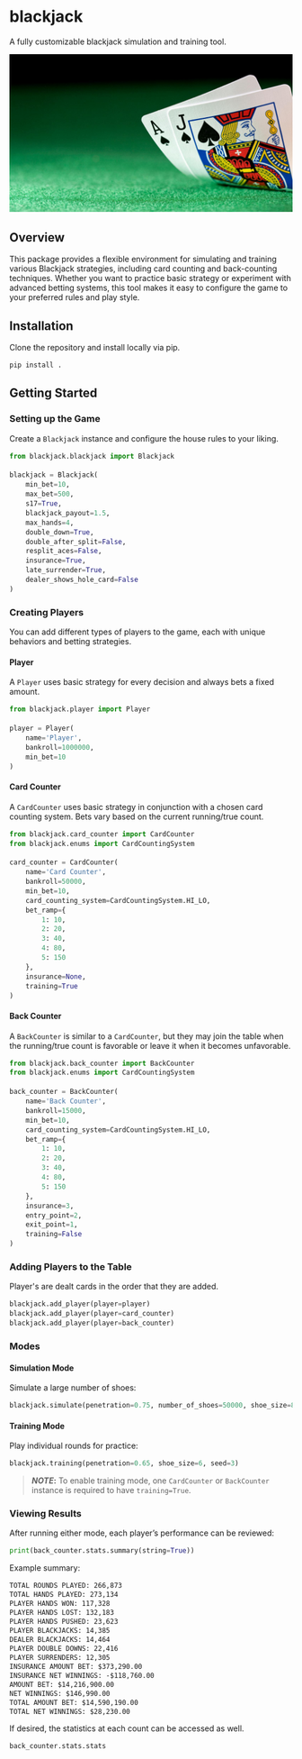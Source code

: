 # blackjack

A fully customizable blackjack simulation and training tool.

![Blackjack](/images/blackjack.jpg?raw=true)

## Overview

This package provides a flexible environment for simulating and training various Blackjack strategies, including card counting and back-counting techniques. Whether you want to practice basic strategy or experiment with advanced betting systems, this tool makes it easy to configure the game to your preferred rules and play style.

## Installation

Clone the repository and install locally via pip.

```python
pip install .
```

## Getting Started

### Setting up the Game

Create a `Blackjack` instance and configure the house rules to your liking.

```python
from blackjack.blackjack import Blackjack

blackjack = Blackjack(
    min_bet=10,
    max_bet=500,
    s17=True,
    blackjack_payout=1.5,
    max_hands=4,
    double_down=True,
    double_after_split=False,
    resplit_aces=False,
    insurance=True,
    late_surrender=True,
    dealer_shows_hole_card=False
)
```

### Creating Players

You can add different types of players to the game, each with unique behaviors and betting strategies.

#### Player

A `Player` uses basic strategy for every decision and always bets a fixed amount.

```python
from blackjack.player import Player

player = Player(
    name='Player',
    bankroll=1000000,
    min_bet=10
)
```

#### Card Counter

A `CardCounter` uses basic strategy in conjunction with a chosen card counting system. Bets vary based on the current running/true count.

```python
from blackjack.card_counter import CardCounter
from blackjack.enums import CardCountingSystem

card_counter = CardCounter(
    name='Card Counter',
    bankroll=50000,
    min_bet=10,
    card_counting_system=CardCountingSystem.HI_LO,
    bet_ramp={
        1: 10,
        2: 20,
        3: 40,
        4: 80,
        5: 150
    },
    insurance=None,
    training=True
)
```

#### Back Counter

A `BackCounter` is similar to a `CardCounter`, but they may join the table when the running/true count is favorable or leave it when it becomes unfavorable.

```python
from blackjack.back_counter import BackCounter
from blackjack.enums import CardCountingSystem

back_counter = BackCounter(
    name='Back Counter',
    bankroll=15000,
    min_bet=10,
    card_counting_system=CardCountingSystem.HI_LO,
    bet_ramp={
        1: 10,
        2: 20,
        3: 40,
        4: 80,
        5: 150
    },
    insurance=3,
    entry_point=2,
    exit_point=1,
    training=False
)
```

### Adding Players to the Table

Player's are dealt cards in the order that they are added.

```python
blackjack.add_player(player=player)
blackjack.add_player(player=card_counter)
blackjack.add_player(player=back_counter)
```

### Modes

#### Simulation Mode

Simulate a large number of shoes:

```python
blackjack.simulate(penetration=0.75, number_of_shoes=50000, shoe_size=8, seed=1)
```

#### Training Mode

Play individual rounds for practice:

```python
blackjack.training(penetration=0.65, shoe_size=6, seed=3)
```

> **_NOTE_:** To enable training mode, one `CardCounter` or `BackCounter` instance is required to have `training=True`.

### Viewing Results

After running either mode, each player’s performance can be reviewed:

```python
print(back_counter.stats.summary(string=True))
```

Example summary:

```
TOTAL ROUNDS PLAYED: 266,873
TOTAL HANDS PLAYED: 273,134
PLAYER HANDS WON: 117,328
PLAYER HANDS LOST: 132,183
PLAYER HANDS PUSHED: 23,623
PLAYER BLACKJACKS: 14,385
DEALER BLACKJACKS: 14,464
PLAYER DOUBLE DOWNS: 22,416
PLAYER SURRENDERS: 12,305
INSURANCE AMOUNT BET: $373,290.00
INSURANCE NET WINNINGS: -$118,760.00
AMOUNT BET: $14,216,900.00
NET WINNINGS: $146,990.00
TOTAL AMOUNT BET: $14,590,190.00
TOTAL NET WINNINGS: $28,230.00
```

If desired, the statistics at each count can be accessed as well.

```python
back_counter.stats.stats
```